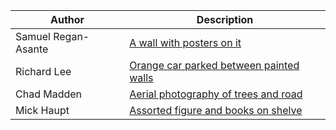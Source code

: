 | Author              | Description                                                                        |
| ------------------- | ---------------------------------------------------------------------------------- |
| Samuel Regan-Asante | [A wall with posters on it](https://unsplash.com/photos/2UFsGAR_qNY)               |
| Richard Lee         | [Orange car parked between painted walls](https://unsplash.com/photos/zvECJa2vXx0) |
| Chad Madden         | [Aerial photography of trees and road](https://unsplash.com/photos/cPa-7yByq3o)    |
| Mick Haupt          | [Assorted figure and books on shelve](https://unsplash.com/photos/QCYegnX76jI)     |
